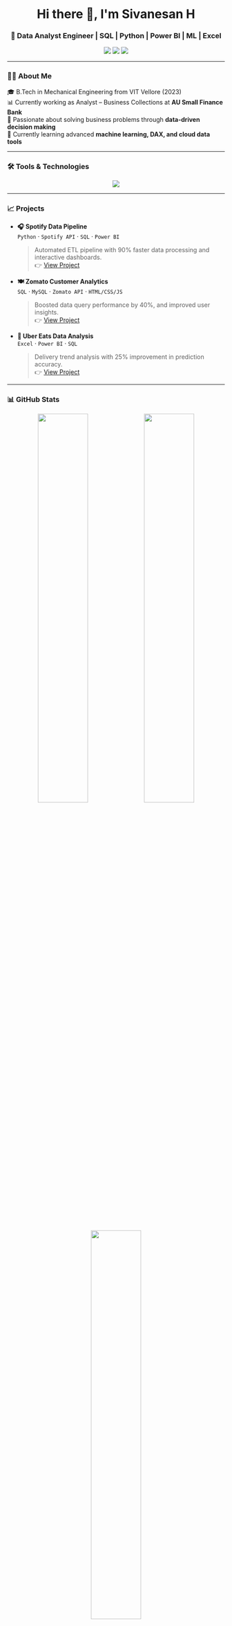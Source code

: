 <!-- GitHub Profile README for Sivanesan H -->

<h1 align="center">Hi there 👋, I'm Sivanesan H</h1>
<h3 align="center">🚀 Data Analyst Engineer | SQL | Python | Power BI | ML | Excel</h3>

<p align="center">
  <img src="https://img.shields.io/badge/Data%20Analytics-Expert-green?style=flat-square" />
  <img src="https://img.shields.io/badge/Power%20BI-Dashboarding-yellow?style=flat-square" />
  <img src="https://img.shields.io/badge/Machine%20Learning-Active%20Learner-blue?style=flat-square" />
</p>

---

### 👨‍💻 About Me

🎓 B.Tech in Mechanical Engineering from VIT Vellore (2023)  
📊 Currently working as Analyst – Business Collections at **AU Small Finance Bank**  
📌 Passionate about solving business problems through **data-driven decision making**  
🌱 Currently learning advanced **machine learning, DAX, and cloud data tools**

---

### 🛠️ Tools & Technologies

<p align="center">
  <img src="https://skillicons.dev/icons?i=python,sql,excel,tableau,powerbi,github,vscode" />
</p>

---

### 📈 Projects

- **🎧 Spotify Data Pipeline**  
  `Python` · `Spotify API` · `SQL` · `Power BI`  
  > Automated ETL pipeline with 90% faster data processing and interactive dashboards.  
  👉 [View Project](#)

- **🍽️ Zomato Customer Analytics**  
  `SQL` · `MySQL` · `Zomato API` · `HTML/CSS/JS`  
  > Boosted data query performance by 40%, and improved user insights.  
  👉 [View Project](#)

- **🛵 Uber Eats Data Analysis**  
  `Excel` · `Power BI` · `SQL`  
  > Delivery trend analysis with 25% improvement in prediction accuracy.  
  👉 [View Project](#)

---

### 📊 GitHub Stats

<p align="center">
  <img src="https://github-readme-stats.vercel.app/api?username=sivanesanh&show_icons=true&theme=github_dark&hide_border=true" width="48%" />
  <img src="https://github-readme-streak-stats.herokuapp.com/?user=sivanesanh&theme=github-dark&hide_border=true" width="48%" />
</p>

<p align="center">
  <img src="https://github-readme-stats.vercel.app/api/top-langs/?username=sivanesanh&layout=compact&theme=github_dark&hide_border=true" width="48%" />
</p>

---

### 📫 Let's Connect

📧 **Email:** sivanesanh1@gmail.com  
📱 **Phone:** +91 9384486683  
📍 **Location:** Bangalore, Karnataka  
🔗 [LinkedIn](#) · [Portfolio](#) (coming soon)

---

_“Data is the new oil, and I’m here to refine it.”_

